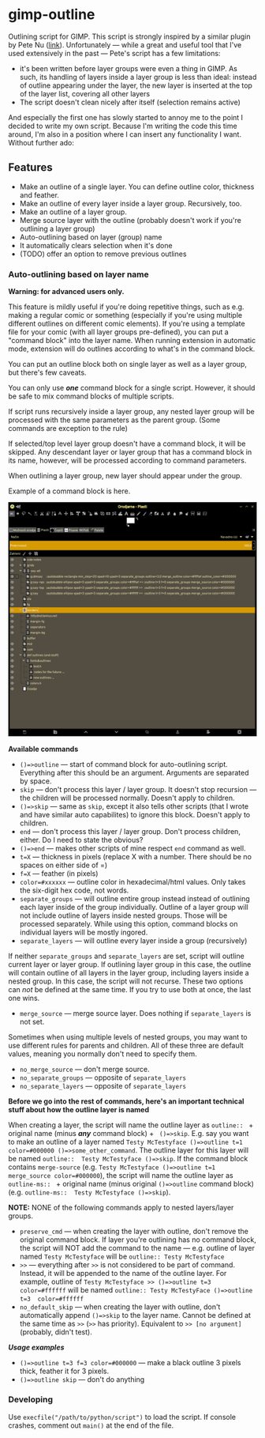 # gimp-outline

Outlining script for GIMP. This script is strongly inspired by a similar plugin by Pete Nu ([link](http://pete.nu/software/gimp-outliner/)). Unfortunately — while a great and useful tool that I've used extensively in the past — Pete's script has a few limitations:

* it's been written before layer groups were even a thing in GIMP. As such, its handling of layers inside a layer group is less than ideal: instead of outline appearing under the layer, the new layer is inserted at the top of the layer list, covering all other layers
* The script doesn't clean nicely after itself (selection remains active)

And especially the first one has slowly started to annoy me to the point I decided to write my own script. Because I'm writing the code this time around, I'm also in a position where I can insert any functionality I want. Without further ado:

## Features

* Make an outline of a single layer. You can define outline color, thickness and feather.
* Make an outline of every layer inside a layer group. Recursively, too.
* Make an outline of a layer group.
* Merge source layer with the outline (probably doesn't work if you're outlining a layer group)
* Auto-outlining based on layer (group) name
* It automatically clears selection when it's done
* (TODO) offer an option to remove previous outlines

### Auto-outlining based on layer name

**Warning: for advanced users only.**

This feature is mildly useful if you're doing repetitive things, such as e.g. making a regular comic or something (especially if you're using multiple different outlines on different comic elements). If you're using a template file for your comic (with all layer groups pre-defined), you can put a "command block" into the layer name. When running extension in automatic mode, extension will do outlines according to what's in the command block.

You can put an outline block both on single layer as well as a layer group, but there's few caveats.

You can only use ***one*** command block for a single script. However, it should be safe to mix command blocks of multiple scripts.

If script runs recursively inside a layer group, any nested layer group will be processed with the same parameters as the parent group. (Some commands are exception to the rule)

If selected/top level layer group doesn't have a command block, it will be skipped. Any descendant layer or layer group that has a command block in its name, however, will be processed according to command parameters.

When outlining a layer group, new layer should appear under the group.

Example of a command block is here.

![Template file in action](readme-resources/arguments_as_layer_name.png)


**Available commands**

* `()=>outline` — start of command block for auto-outlining script. Everything after this should be an argument. Arguments are separated by space.
* `skip` — don't process this layer / layer group. It doesn't stop recursion — the children will be processed normally. Doesn't apply to children.
* `()=>skip` — same as `skip`, except it also tells other scripts (that I wrote and have similar auto capabilites) to ignore this block. Doesn't apply to children.
* `end` — don't process this layer / layer group. Don't process children, either. Do I need to state the obvious?
* `()=>end` — makes other scripts of mine respect `end` command as well.
* `t=X` —  thickness in pixels (replace X with a number. There should be no spaces on either side of =)
* `f=X` —  feather (in pixels)
* `color=#xxxxxx` — outline color in hexadecimal/html values. Only takes the six-digit hex code, not words.
* `separate_groups` — will outline entire group instead instead of outlining each layer inside of the group individually. Outline of a layer group will not include outline of layers inside nested groups. Those will be processed separately. While using this option, command blocks on individual layers will be mostly ingored.
* `separate_layers` — will outline every layer inside a group (recursively)

If neither `separate_groups` and `separate_layers` are set, script will outline current layer or layer group. If outlining layer group in this case, the outline will contain outline of all layers in the layer group, including layers inside a nested group. In this case, the script will not recurse. These two options can _not_ be defined at the same time. If you try to use both at once, the last one wins.

* `merge_source` — merge source layer. Does nothing if `separate_layers` is not set.

Sometimes when using multiple levels of nested groups, you may want to use different rules for parents and children. All of these three are default values, meaning you normally don't need to specify them.

* `no_merge_source` — don't merge source.
* `no_separate_groups` — opposite of `separate_layers`
* `no_separate_layers` — opposite of `separate_layers`


**Before we go into the rest of commands, here's an important technical stuff about how the outline layer is named**

When creating a layer, the script will name the outline layer as `outline:: ` + original name (minus ***any*** command block) + ` ()=>skip`. E.g. say you want to make an outline of a layer named `Testy McTestyface ()=>outline t=1 color=#000000 ()=>some_other_command`. The outline layer for this layer  will be named `outline::  Testy McTestyface ()=>skip`. If the command block contains `merge-source` (e.g. `Testy McTestyface ()=>outline t=1 merge_source color=#000000`), the script will name the outline layer as `outline-ms:: ` + original name (minus original `()=>outline` command block) (e.g. `outline-ms::  Testy McTestyface ()=>skip`).

**NOTE:** NONE of the following commands apply to nested layers/layer groups.

* `preserve_cmd` — when creating the layer with outline, don't remove the original command block. If layer you're outlining has no command block, the script will NOT add the command to the name — e.g. outline of layer named `Testy McTestyface` will be `outline:: Testy McTestyface`
* `>>` — everything after `>>` is not considered to be part of command. Instead, it will be appended to the name of the outline layer. For example, outline of `Testy McTestyface >> ()=>outline t=3 color=#ffffff` will be named `outline:: Testy McTestyFace ()=>outline t=3  color=#ffffff`
* `no_default_skip` — when creating the layer with outline, don't automatically append `()=>skip` to the layer name. Cannot be defined at the same time as `>>` (`>>` has priority). Equivalent to `>> [no argument]` (probably, didn't test). 


***Usage examples***

* `()=>outline t=3 f=3 color=#000000` — make a black outline 3 pixels thick, feather it for 3 pixels.
* `()=>outline skip` — don't do anything

### Developing

Use `execfile("/path/to/python/script")` to load the script. If console crashes, comment out `main()` at the end of the file.